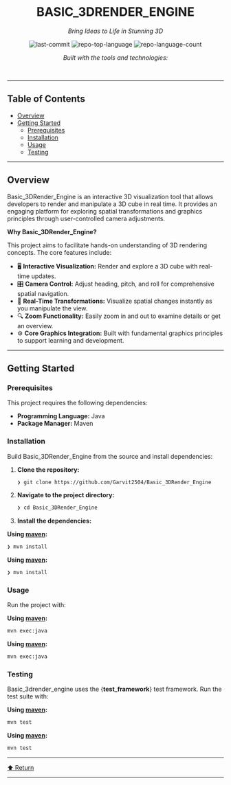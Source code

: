<div id="top">

<!-- HEADER STYLE: CLASSIC -->
<div align="center">


# BASIC_3DRENDER_ENGINE

<em>Bring Ideas to Life in Stunning 3D</em>

<!-- BADGES -->
<img src="https://img.shields.io/github/last-commit/Garvit2504/Basic_3DRender_Engine?style=flat&logo=git&logoColor=white&color=0080ff" alt="last-commit">
<img src="https://img.shields.io/github/languages/top/Garvit2504/Basic_3DRender_Engine?style=flat&color=0080ff" alt="repo-top-language">
<img src="https://img.shields.io/github/languages/count/Garvit2504/Basic_3DRender_Engine?style=flat&color=0080ff" alt="repo-language-count">

<em>Built with the tools and technologies:</em>


</div>
<br>

---

## Table of Contents

- [Overview](#overview)
- [Getting Started](#getting-started)
    - [Prerequisites](#prerequisites)
    - [Installation](#installation)
    - [Usage](#usage)
    - [Testing](#testing)

---

## Overview

Basic_3DRender_Engine is an interactive 3D visualization tool that allows developers to render and manipulate a 3D cube in real time. It provides an engaging platform for exploring spatial transformations and graphics principles through user-controlled camera adjustments.

**Why Basic_3DRender_Engine?**

This project aims to facilitate hands-on understanding of 3D rendering concepts. The core features include:

- 🖥️ **Interactive Visualization:** Render and explore a 3D cube with real-time updates.
- 🎛️ **Camera Control:** Adjust heading, pitch, and roll for comprehensive spatial navigation.
- 🔄 **Real-Time Transformations:** Visualize spatial changes instantly as you manipulate the view.
- 🔍 **Zoom Functionality:** Easily zoom in and out to examine details or get an overview.
- ⚙️ **Core Graphics Integration:** Built with fundamental graphics principles to support learning and development.

---

## Getting Started

### Prerequisites

This project requires the following dependencies:

- **Programming Language:** Java
- **Package Manager:** Maven

### Installation

Build Basic_3DRender_Engine from the source and install dependencies:

1. **Clone the repository:**

    ```sh
    ❯ git clone https://github.com/Garvit2504/Basic_3DRender_Engine
    ```

2. **Navigate to the project directory:**

    ```sh
    ❯ cd Basic_3DRender_Engine
    ```

3. **Install the dependencies:**

**Using [maven](https://maven.apache.org/):**

```sh
❯ mvn install
```
**Using [maven](https://maven.apache.org/):**

```sh
❯ mvn install
```

### Usage

Run the project with:

**Using [maven](https://maven.apache.org/):**

```sh
mvn exec:java
```
**Using [maven](https://maven.apache.org/):**

```sh
mvn exec:java
```

### Testing

Basic_3drender_engine uses the {__test_framework__} test framework. Run the test suite with:

**Using [maven](https://maven.apache.org/):**

```sh
mvn test
```
**Using [maven](https://maven.apache.org/):**

```sh
mvn test
```

---

<div align="left"><a href="#top">⬆ Return</a></div>

---

